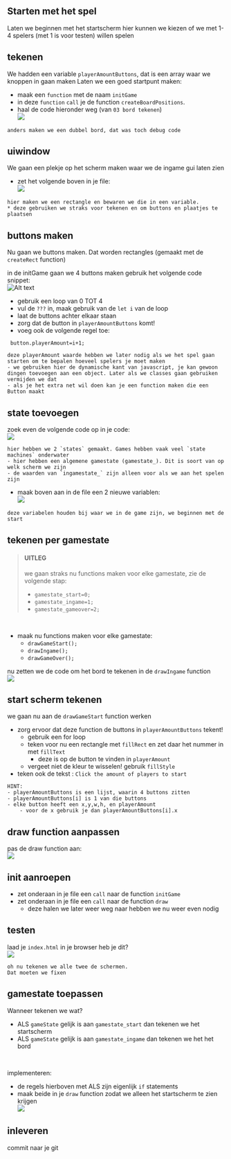 ## Starten met het spel


Laten we beginnen met het startscherm
hier kunnen we kiezen of we met 1-4 spelers (met 1 is voor testen) willen spelen

## tekenen

We hadden een variable `playerAmountButtons`, dat is een array waar we knoppen in gaan maken
Laten we een goed startpunt maken:

- maak een `function` met de naam `initGame`
- in deze `function` `call` je de function `createBoardPositions`.
- haal de code hieronder weg (van `03 bord tekenen`)
</br>![](img/testdraw.PNG)

```
anders maken we een dubbel bord, dat was toch debug code
```

## uiwindow

We gaan een plekje op het scherm maken waar we de ingame gui laten zien

- zet het volgende boven in je file:
</br>![](img/uiwindow.PNG)

```
hier maken we een rectangle en bewaren we die in een variable.
* deze gebruiken we straks voor tekenen en om buttons en plaatjes te plaatsen
```

## buttons maken

Nu gaan we buttons maken. Dat worden rectangles (gemaakt met de `createRect` function)

in de initGame gaan we 4 buttons maken gebruik het volgende code snippet:
</br>![Alt text](img/buttonsmaken.PNG)
- gebruik een loop van 0 TOT 4
- vul de `???` in, maak gebruik van de `let i` van de loop
- laat de buttons achter elkaar staan
- zorg dat de button in `playerAmountButtons` komt!
- voeg ook de volgende regel toe:
```
 button.playerAmount=i+1;
```

```
deze playerAmount waarde hebben we later nodig als we het spel gaan starten om te bepalen hoeveel spelers je moet maken
- we gebruiken hier de dynamische kant van javascript, je kan gewoon dingen toevoegen aan een object. Later als we classes gaan gebruiken vermijden we dat
- als je het extra net wil doen kan je een function maken die een Button maakt
```

## state toevoegen

zoek even de volgende code op in je code:
</br>![](img/vastewaarden.PNG)

```
hier hebben we 2 `states` gemaakt. Games hebben vaak veel `state machines` onderwater
- hier hebben een algemene gamestate (gamestate_). Dit is soort van op welk scherm we zijn
- de waarden van `ingamestate_` zijn alleen voor als we aan het spelen zijn 
```

- maak boven aan in de file een 2 nieuwe variablen:
</br>![](img/gamestatevar.PNG)

```
deze variabelen houden bij waar we in de game zijn, we beginnen met de start
```

## tekenen per gamestate

> #### UITLEG
> we gaan straks nu functions maken voor elke gamestate, zie de volgende stap:
> - `gamestate_start=0;`
> - `gamestate_ingame=1;`
> - `gamestate_gameover=2;`

</br>

- maak nu functions maken voor elke gamestate:
    - `drawGameStart();`
    - `drawIngame();`
    - `drawGameOver();`

nu zetten we de code om het bord te tekenen in de `drawIngame` function
</br>![](img/drawingame.PNG)


## start scherm tekenen

we gaan nu aan de `drawGameStart` function werken

- zorg ervoor dat deze function de buttons in `playerAmountButtons` tekent!
    - gebruik een for loop
    - teken voor nu een rectangle met `fillRect` en zet daar het nummer in met `fillText`
        - deze is op de button te vinden in `playerAmount`
    - vergeet niet de kleur te wisselen! gebruik `fillStyle`
- teken ook de tekst : `Click the amount of players to start`

```
HINT:
- playerAmountButtons is een lijst, waarin 4 buttons zitten
- playerAmountButtons[i] is 1 van die buttons
- elke button heeft een x,y,w,h, en playerAmount
    - voor de x gebruik je dan playerAmountButtons[i].x
```

## draw function aanpassen

pas de draw function aan:
</br>![](img/drawall.PNG)

## init aanroepen

- zet onderaan in je file een `call` naar de function `initGame`
- zet onderaan in je file een `call` naar de function `draw`
    - deze halen we later weer weg naar hebben we nu weer even nodig


## testen

laad je `index.html` in je browser
heb je dit?
</br>![](img/starttussen.PNG)

```
oh nu tekenen we alle twee de schermen.
Dat moeten we fixen
```

## gamestate toepassen

Wanneer tekenen we wat?
- ALS `gameState` gelijk is aan  `gamestate_start` dan tekenen we het startscherm
- ALS `gameState` gelijk is aan  `gamestate_ingame` dan tekenen we het het bord

</br>

implementeren:
- de regels hierboven met ALS zijn eigenlijk `if` statements
- maak beide in je `draw` function zodat we alleen het startscherm te zien krijgen
</br>![](img/startcompleet.PNG)


## inleveren

commit naar je git
